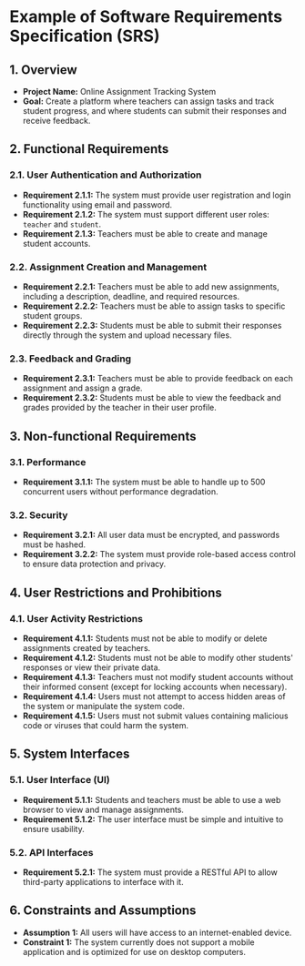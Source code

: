 # Example of Software Requirements Specification (SRS)

## 1. Overview

- **Project Name:** Online Assignment Tracking System
- **Goal:** Create a platform where teachers can assign tasks and track student progress, and where students can submit their responses and receive feedback.

## 2. Functional Requirements

### 2.1. User Authentication and Authorization

- **Requirement 2.1.1:** The system must provide user registration and login functionality using email and password.
- **Requirement 2.1.2:** The system must support different user roles: `teacher` and `student`.
- **Requirement 2.1.3:** Teachers must be able to create and manage student accounts.

### 2.2. Assignment Creation and Management

- **Requirement 2.2.1:** Teachers must be able to add new assignments, including a description, deadline, and required resources.
- **Requirement 2.2.2:** Teachers must be able to assign tasks to specific student groups.
- **Requirement 2.2.3:** Students must be able to submit their responses directly through the system and upload necessary files.

### 2.3. Feedback and Grading

- **Requirement 2.3.1:** Teachers must be able to provide feedback on each assignment and assign a grade.
- **Requirement 2.3.2:** Students must be able to view the feedback and grades provided by the teacher in their user profile.

## 3. Non-functional Requirements

### 3.1. Performance

- **Requirement 3.1.1:** The system must be able to handle up to 500 concurrent users without performance degradation.

### 3.2. Security

- **Requirement 3.2.1:** All user data must be encrypted, and passwords must be hashed.
- **Requirement 3.2.2:** The system must provide role-based access control to ensure data protection and privacy.

## 4. User Restrictions and Prohibitions

### 4.1. User Activity Restrictions

- **Requirement 4.1.1:** Students must not be able to modify or delete assignments created by teachers.
- **Requirement 4.1.2:** Students must not be able to modify other students' responses or view their private data.
- **Requirement 4.1.3:** Teachers must not modify student accounts without their informed consent (except for locking accounts when necessary).
- **Requirement 4.1.4:** Users must not attempt to access hidden areas of the system or manipulate the system code.
- **Requirement 4.1.5:** Users must not submit values containing malicious code or viruses that could harm the system.

## 5. System Interfaces

### 5.1. User Interface (UI)

- **Requirement 5.1.1:** Students and teachers must be able to use a web browser to view and manage assignments.
- **Requirement 5.1.2:** The user interface must be simple and intuitive to ensure usability.

### 5.2. API Interfaces

- **Requirement 5.2.1:** The system must provide a RESTful API to allow third-party applications to interface with it.

## 6. Constraints and Assumptions

- **Assumption 1:** All users will have access to an internet-enabled device.
- **Constraint 1:** The system currently does not support a mobile application and is optimized for use on desktop computers.
